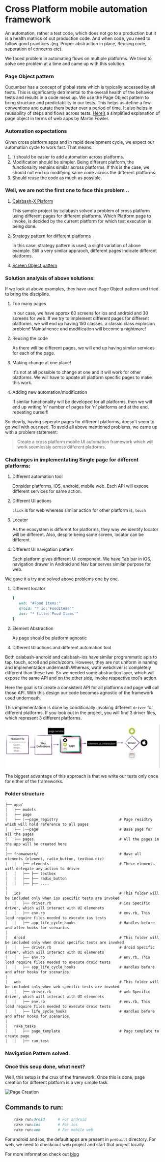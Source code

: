 # Cross Platform mobile automation framework 

An automation, rather a test code, which does not go to a production but it is a health matrics of out production code. And when code, you need to follow good practices. (eg. Proper abstraction in place, Reusing code, seperation of concerns etc).

We faced problem in automating flows on multiple platforms. We tried to solve one problem at a time and came up with this solution.


### Page Object pattern 
Cucumber has a concept of global state which is typically accessed by all tests. This is significantly detrimental to the overall health of the behavior tests and results in a code mess up. We use the Page Object pattern to bring structure and predictability in our tests. This helps us define a few conventions and curate them better over a period of time. It also helps in reusability of steps and flows across tests. [Here’s](http://martinfowler.com/bliki/PageObject.html) a simplified explanation of page object in terms of web apps by Martin Fowler. 

### Automation expectations

Given cross platform apps and in rapid development cycle, we expect our automation cycle to work fast. That means: 

1. It should be easier to add automation across platforms. 
2. Modification should be simpler. Being different platform, the functionality remains similar across platforms. If this is the case, we should not end up modifying same code across the different platforms.
3. Should reuse the code as much as possible.


### Well, we are not the first one to face this problem ..

1. [Calabash-X Plaform](https://github.com/calabash/x-platform-example)

    This sample project by calabash solved a problem of cross platform using different pages for different platforms. Which Platform page to invoke, is decided by the current platform for which test execution is being done.
2.  [Strategy pattern for different platforms](http://www.3pillarglobal.com/insights/design-patterns-in-automation-testing)

    In this case, strategy pattern is used, a slight variation of above example. Still a very similar appraoch, different pages indicate different platforms.
    
3. [Screen Object pattern](https://rubygemtsl.com/2014/01/06/designing-maintainable-calabash-tests-using-screen-objects-2/)


### Solution analysis of above solutions:

If we look at above examples, they have used Page Object pattern and tried to bring the discipline. 

1. Too many pages

    In our case, we have approx 60 screens for ios and android and 30 screens for web. If we try to implement different pages for different platforms, we will end up having 150 classes, a classic class explosion problem! Maintainence and modification will become a nightmare! 
2. Reusing the code

    As there will be different pages, we will end up having similar services for each of the page. 
3. Making change at one place!

    It's not at all possible to change at one and it will work for other platforms. We will have to update all platform specific pages to make this work.
4. Adding new automation/modification

    If similar functionality will be developed for all platforms, then we will end up writing 'n' number of pages for 'n' platforms and at the end, repeating ourself!
 
So clearly, having seperate pages for different platforms, doesn't seem to go well with out need. To avoid all above mentioned problems, we came up with a problem statement:
> Create a cross platform mobile UI automation framework which will work seemlessly across different platforms.

### Challenges in implementating Single page for different platforms: 

1. Different automation tool

    Consider platforms, iOS, android, mobile web. Each API will expose different services for same action. 
2. Different UI actions

    `click` is for web whereas similar action for other platform is, `touch`
3. Locator

    As the ecosystem is different for platforms, they way we identify locator will be different. Also, despite being same screen, locator can be different.
4. Different UI navigation pattern

    Each platform gives different UI component. We have Tab bar in iOS, navigation drawer in Android and Nav bar serves similar purpose for web. 

We gave it a try and solved above problems one by one. 

1. Different locator
     ```ruby 
     {
        web: "#Food Items:"
        droid: "* id:'FoodItems'"
        ios: "* title:'Food Items'"
     }
   
     ```

2. Element Abstraction

   As page should be platform agnostic 

3. Different UI actions and different automation tool 

  Both calabash-android and calabash-ios have similar programmatic apis to tap, touch, scroll and pinch/zoom. However, they are not uniform in naming and implementation underneath.Whereas, watir webdriver is completely different than these two. 
  So we needed some abstraction layer, which will expose the same API and on the other side, invoke respective tool's action. 
  
 Here the goal is to create a consistent API for all platforms and page will call those API. With this design our code becomes agnostic of the framework used underneath.

This implementation is done by conditionally invoking different `driver` for different platforms. 
If you look out in the project, you will find 3 driver files, which represent 3 different platforms. 

![Driver Implementation ](./driver.jpg)

The biggest advantage of this approach is that we write our tests only once for either of the frameworks. 


### Folder structure 

```
├── app/
│   ├── models
│   ├── page
│   ├── |──page_registry                            # Page residtry which will hold reference to all pages
│   ├── |──page                                     # Base page for all the pages        
│   ├── pages                                       # All the pages in the app will be created here        
│  
│── framwework/                                     # Have all elements (element, radio_button, textbox etc)
│   │   ├── elements                                # These elements will delegate any action to driver
│   │   ├── ├── textbox
│   │   ├── ├── radio_button
│   │   ├── ├── ....
|
│   ios                                             # This folder will be included only when ios specific tests are invoked
│   │   ├── driver.rb                               # ios Specific driver, which will interact with UI elemenets
│   │   ├── env.rb                                  # env.rb, This load require files needed to execute ios tests
│   │   ├── app_life_cycle_hooks                    # Handles before and after hooks for scenarios.
│   
│   droid                                           # This folder will be included only when droid specific tests are invoked
│   │   ├── driver.rb                               # droid Specific driver, which will interact with UI elemenets
│   │   ├── env.rb                                  # env.rb, This load require files needed to execute droid tests
│   │   ├── app_life_cycle_hooks                    # Handles before and after hooks for scenarios.
|
│   web                                             # This folder will be included only when web specific tests are invoked
│   │   ├── driver.rb                               # web Specific driver, which will interact with UI elemenets
│   │   ├── env.rb                                  # env.rb, This load require files needed to execute droid tests
│   │   ├── life_cycle_hooks                        # Handles before and after hooks for scenarios.
|
│   rake_tasks
│   │   ├── page_template                           # Page template to create page 
│   │   ├── run_test  
```
 
### Navigation Pattern solved. 



### Once this seup done, what next?
Well, this setup is the crux of the framework. Once this is done, page creation for different platform is a very simple task. 

![Page Creation](./template.gif)

## Commands to run:

```ruby
    rake run:droid      # For android
    rake run:ios        # For ios
    rake run:web        # For mobile web
```
For android and ios, the default apps are present in `prebuilt` directory. For web, we need to checkcout web project and start that project locally. 


For more information check out [blog](https://pritibiyani.github.io/blog/speaking-at-vodqa-banglore)
